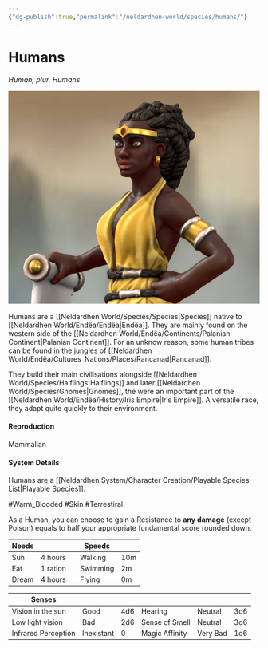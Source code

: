 ```yaml
---
{"dg-publish":true,"permalink":"/neldardhen-world/species/humans/"}
---
```


# Humans
*Human, plur. Humans*

![Ara.png|100](/img/user/Images/Species/Ara.png)

Humans are a [[Neldardhen World/Species/Species\|Species]] native to [[Neldardhen World/Endëa/Endëa\|Endëa]]. They are mainly found on the western side of the [[Neldardhen World/Endëa/Continents/Palanian Continent\|Palanian Continent]].  For an unknow reason, some human tribes can be found in the jungles of [[Neldardhen World/Endëa/Cultures_Nations/Places/Rancanad\|Rancanad]].

They build their main civilisations alongside [[Neldardhen World/Species/Halflings\|Halflings]] and later [[Neldardhen World/Species/Gnomes\|Gnomes]], the were an important part of the [[Neldardhen World/Endëa/History/Iris Empire\|Iris Empire]]. A versatile race, they adapt quite quickly to their environment.
#### Reproduction
Mammalian


#### System Details
Humans are a [[Neldardhen System/Character Creation/Playable Species List\|Playable Species]].

#Warm_Blooded #Skin #Terrestiral 

As a Human, you can choose to gain a Resistance to **any damage** (except Poison) equals to half your appropriate fundamental score rounded down.

| **Needs** |          |     | **Speeds** |     |
| --------- | -------- | --- | ---------- | --- |
| Sun       | 4 hours  |     | Walking    | 10m |
| Eat       | 1 ration |     | Swimming   | 2m  |
| Dream     | 4 hours  |     | Flying     | 0m  |

| **Senses**          |            |     |                |          |     |
| ------------------- | ---------- | --- | -------------- | -------- | --- |
| Vision in the sun   | Good       | 4d6 | Hearing        | Neutral  | 3d6 |
| Low light vision    | Bad        | 2d6 | Sense of Smell | Neutral  | 3d6 |
| Infrared Perception | Inexistant | 0   | Magic Affinity | Very Bad | 1d6 |

